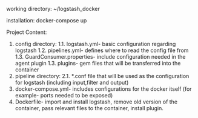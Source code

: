 working directory:
	~/logstash_docker
 
installation:
  docker-compose up
  
Project Content:
1. config directory:
	1.1. logstash.yml- basic configuration regarding logstash
	1.2. pipelines.yml- defines where to read the config file from
	1.3. GuardConsumer.properties- include configuration needed in the agent plugin
	1.3. plugins- gem files that will be transferred into the container
2. pipeline directory:
	2.1. *.conf file that will be used as the configuration for logstash (including input,filter and output)
3. docker-compose.yml- includes configurations for the docker itself (for example- ports needed to be exposed)
4. Dockerfile- import and install logstash, remove old version of the container, pass relevant files to the container, install plugin.